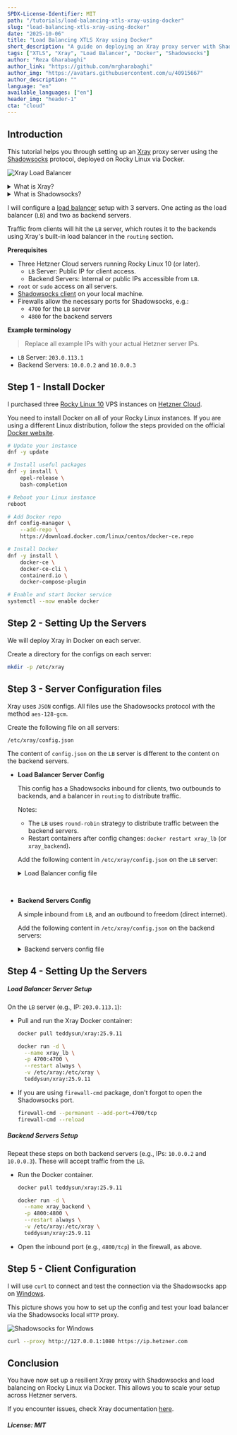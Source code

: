 ```yaml
---
SPDX-License-Identifier: MIT
path: "/tutorials/load-balancing-xtls-xray-using-docker"
slug: "load-balancing-xtls-xray-using-docker"
date: "2025-10-06"
title: "Load Balancing XTLS Xray using Docker"
short_description: "A guide on deploying an Xray proxy server with Shadowsocks protocol on Rocky Linux using Docker, including load balancing setup across multiple servers."
tags: ["XTLS", "Xray", "Load Balancer", "Docker", "Shadowsocks"]
author: "Reza Gharabaghi"
author_link: "https://github.com/mrgharabaghi"
author_img: "https://avatars.githubusercontent.com/u/40915667"
author_description: ""
language: "en"
available_languages: ["en"]
header_img: "header-1"
cta: "cloud"
---
```


## Introduction

This tutorial helps you through setting up an [Xray][xray_gh] proxy server using the [Shadowsocks][shadow_gh] protocol, deployed on Rocky Linux via Docker.

![Xray Load Balancer](images/xray-load-balancer.png)

<details>
<summary>What is Xray?</summary>

<ul>

[Xray][xray_gh] is a core engine that powers advanced proxy tools.
It is an alternative to the [V2Ray][v2ray_gh] core and supports multiple proxy protocols (such as Shadowsocks, VLESS, etc.).
It provides features such as **load balancing**, routing, obfuscation, and traffic encryption.

At the moment, it has over 30k stars on GitHub.

</ul>

----------------------------------

</details>

<details>
<summary>What is Shadowsocks?</summary>

<ul>

[Shadowsocks][shadow_gh] is an open-source proxy tool designed to help people bypass internet censorship and protect their online privacy.

Shadowsocks works by using a technique called **SOCKS5 proxying**, which allows internet traffic to be tunneled securely through a server.

</ul>

----------------------------------

</details>

I will configure a [load balancer][wiki_lb] setup with 3 servers.
One acting as the load balancer (`LB`) and two as backend servers.

Traffic from clients will hit the `LB` server, which routes it to the backends using Xray's built-in load balancer in the `routing` section.

**Prerequisites**

- Three Hetzner Cloud servers running Rocky Linux 10 (or later).
  - `LB` Server: Public IP for client access.
  - Backend Servers: Internal or public IPs accessible from `LB`.
- `root` or `sudo` access on all servers.
- [Shadowsocks client][shadow_win] on your local machine.
- Firewalls allow the necessary ports for Shadowsocks, e.g.:
  - `4700` for the `LB` server
  - `4800` for the backend servers

**Example terminology**

> Replace all example IPs with your actual Hetzner server IPs.

* `LB` Server: `203.0.113.1`
* Backend Servers: `10.0.0.2` and `10.0.0.3`

## Step 1 - Install Docker

I purchased three [Rocky Linux 10][rocky] VPS instances on [Hetzner Cloud][hetzner_cloud].

You need to install Docker on all of your Rocky Linux instances.
If you are using a different Linux distribution, follow the steps provided on the official [Docker website][docker_install].

```sh
# Update your instance
dnf -y update

# Install useful packages
dnf -y install \
	epel-release \
	bash-completion

# Reboot your Linux instance
reboot
```
```sh
# Add Docker repo
dnf config-manager \
	--add-repo \
	https://download.docker.com/linux/centos/docker-ce.repo

# Install Docker
dnf -y install \
	docker-ce \
	docker-ce-cli \
	containerd.io \
	docker-compose-plugin

# Enable and start Docker service
systemctl --now enable docker
```

## Step 2 - Setting Up the Servers

We will deploy Xray in Docker on each server.

Create a directory for the configs on each server:

```sh
mkdir -p /etc/xray
```

## Step 3 - Server Configuration files

Xray uses `JSON` configs. All files use the Shadowsocks protocol with the method `aes-128-gcm`.

Create the following file on all servers:

```
/etc/xray/config.json
```

The content of `config.json` on the `LB` server is different to the content on the backend servers.

* **Load Balancer Server Config**
  
  This config has a Shadowsocks inbound for clients, two outbounds to backends, and a balancer in `routing` to distribute traffic.
  
  Notes:
  - The `LB` uses `round-robin` strategy to distribute traffic between the backend servers.
  - Restart containers after config changes: `docker restart xray_lb` (or `xray_backend`).

  Add the following content in `/etc/xray/config.json` on the `LB` server:
  
  <details>
  <summary>Load Balancer config file</summary>
  
  > Replace `10.0.0.2` and `10.0.0.3` with the actual IPs of Server 1 and Server 2.
  
  ```json
  // vi /etc/xray/config.json
  
  {
      "log": {
          // https://xtls.github.io/en/config/log.html
          "loglevel": "none" // debug | info | warning | error | none
      },
      "inbounds": [
          {
              "tag": "shadow_in",
              "protocol": "shadowsocks",
              "listen": "0.0.0.0",
              "port": 4700,
              "settings": {

                  // https://xtls.github.io/en/config/inbounds/shadowsocks.html
                  "email": "c1",
                  "password": "xkONm1pWtKo0YcLD7Sxcog==", // openssl rand -base64 16
                  "method": "aes-128-gcm",
                  "network": "tcp"
              }
          }
      ],
      "outbounds": [
          // Server 1
          {
              "tag": "shadow_server_1",
              "protocol": "shadowsocks",
              "settings": {
                  // https://xtls.github.io/en/config/outbounds/shadowsocks.html
                  "servers": [
                      {
                          "email": "server_1",
                          "address": "10.0.0.2", // Server 1 IP
                          "port": 4800,
                          "password": "PMTXZ5mkJhC508za5dBqeQ==",
                          "method": "aes-128-gcm",
                          "uot": false
                      }
                  ]
              }
          },
          // Server 2
          {
              "tag": "shadow_server_2",
              "protocol": "shadowsocks",
              "settings": {
                  "servers": [
                      {
                          "email": "server_2",
                          "address": "10.0.0.3", // Server 2 IP
                          "port": 4800,
                          "password": "PMTXZ5mkJhC508za5dBqeQ==",
                          "method": "aes-128-gcm",
                          "uot": false
                      }
                  ]
              }
          }
      ],
      "routing": {
          // https://xtls.github.io/en/config/routing.html
          "domainStrategy": "AsIs", // AsIs | IPIfNonMatch | IPOnDemand
          "balancers": [
              {
                  "tag": "main_balancer",
                  "selector": ["shadow_server_"], // Will be matched shadow_server_1 and shadow_server_2
                  "strategy": {
                      "type": "roundRobin", // random | roundRobin | leastPing | leastLoad
                      "settings": {}
                  }
              }
          ],
          "rules": [
              {
                  "inboundTag": "shadow_in",
              "balancerTag": "main_balancer"
              }
          ]
      }
  }
  ```
  
  </details>

<br>

* **Backend Servers Config**  
  
  A simple inbound from `LB`, and an outbound to freedom (direct internet).

  Add the following content in `/etc/xray/config.json` on the backend servers:
  
  <details>
  <summary>Backend servers config file</summary>
  
  > Use this config on both backend servers. Set `"email": "server_1"` for Server 1 and `"email": "server_2"` for Server 2.
  
  ```json
  // vi /etc/xray/config.json
  
  {
      "log": {
          "loglevel": "none"
      },
      "inbounds": [
          {
              "tag": "shadow_in",
              "protocol": "shadowsocks",
              "listen": "0.0.0.0",
              "port": 4800,
              "settings": {
                  "email": "server_1", // server_1 and server_2
                  "password": "PMTXZ5mkJhC508za5dBqeQ==",
                  "method": "aes-128-gcm",
                  "network": "tcp"
              }
          }
      ],
      "outbounds": [
          {
              // https://xtls.github.io/en/config/outbounds/freedom.html
              "tag": "free",
              "protocol": "freedom",
              "settings": {}
          }
      ],
      "routing": {
          "domainStrategy": "AsIs",
          "rules": [
              {
                  "inboundTag": "shadow_in",
                  "outboundTag": "free"
              }
          ]
      }
  }
  ```
  
  </details>

## Step 4 - Setting Up the Servers

##### Load Balancer Server Setup

On the `LB` server (e.g., IP: `203.0.113.1`):

* Pull and run the Xray Docker container:
  ```bash
  docker pull teddysun/xray:25.9.11
  
  docker run -d \
    --name xray_lb \
    -p 4700:4700 \
    --restart always \
    -v /etc/xray:/etc/xray \
    teddysun/xray:25.9.11
  ```

* If you are using `firewall-cmd` package, don't forgot to open the Shadowsocks port.
  ```sh
  firewall-cmd --permanent --add-port=4700/tcp
  firewall-cmd --reload
  ```

##### Backend Servers Setup

Repeat these steps on both backend servers (e.g., IPs: `10.0.0.2` and `10.0.0.3`).
These will accept traffic from the `LB`.

* Run the Docker container.
  
  ```sh
  docker pull teddysun/xray:25.9.11
  
  docker run -d \
    --name xray_backend \
    -p 4800:4800 \
    --restart always \
    -v /etc/xray:/etc/xray \
    teddysun/xray:25.9.11
  ```

* Open the inbound port (e.g., `4800/tcp`) in the firewall, as above.

## Step 5 - Client Configuration

I will use `curl` to connect and test the connection via the Shadowsocks app on [Windows][shadow_win].

This picture shows you how to set up the config and test your load balancer via the Shadowsocks local `HTTP` proxy.

![Shadowsocks for Windows](images/shadowsocks-windows.png)

```sh
curl --proxy http://127.0.0.1:1080 https://ip.hetzner.com
```

## Conclusion

You have now set up a resilient Xray proxy with Shadowsocks and load balancing on Rocky Linux via Docker.
This allows you to scale your setup across Hetzner servers.

If you encounter issues, check Xray documentation [here][xray_doc].

##### License: MIT

[wiki_lb]: https://en.wikipedia.org/wiki/Load_balancing_(computing)
[v2ray_gh]: https://github.com/v2fly/v2ray-core
[xray_gh]: https://github.com/XTLS/Xray-core
[xray_doc]: https://xtls.github.io/en/config/
[shadow_gh]: https://github.com/shadowsocks
[shadow_win]: https://github.com/shadowsocks/shadowsocks-windows

[rocky]: https://rockylinux.org/
[hetzner_cloud]: https://www.hetzner.com/cloud/
[docker_install]: https://docs.docker.com/engine/install/

<!--

Contributor's Certificate of Origin

By making a contribution to this project, I certify that:

(a) The contribution was created in whole or in part by me and I have
    the right to submit it under the license indicated in the file; or

(b) The contribution is based upon previous work that, to the best of my
    knowledge, is covered under an appropriate license and I have the
    right under that license to submit that work with modifications,
    whether created in whole or in part by me, under the same license
    (unless I am permitted to submit under a different license), as
    indicated in the file; or

(c) The contribution was provided directly to me by some other person
    who certified (a), (b) or (c) and I have not modified it.

(d) I understand and agree that this project and the contribution are
    public and that a record of the contribution (including all personal
    information I submit with it, including my sign-off) is maintained
    indefinitely and may be redistributed consistent with this project
    or the license(s) involved.

Signed-off-by: Reza Gharabaghi oqabemail@gmail.com

-->
